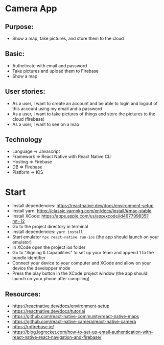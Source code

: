 # Camera App

## Purpose:

* Show a map, take pictures, and store them to the cloud

## Basic: 

* Autheticate with email and password
* Take pictures and upload them to Firebase
* Show a map


## User stories: 

* As a user, I want to create an account and be able to login and logout of this account using my email and a password
* As a user, I want to take pictures of things and store the pictures to the cloud (firebase)
* As a user, I want to see on a map

## Technology

* Language => Javascript 
* Framework => React Native with React Native CLI
* Hosting => Firebase 
* DB => Firebase 
* Platform => IOS

# Start
* Install dependencies: https://reactnative.dev/docs/environment-setup
* Install yarn: https://classic.yarnpkg.com/en/docs/install/#mac-stable
* Install XCode: https://apps.apple.com/us/app/xcode/id497799835?mt=12
* Go to the project directory in terminal
* Install dependencies: ```yarn install```
* Start emulator ```npx react-native run-ios``` (the app should launch on your emulator)
* In XCode open the project ios folder
* Go to "Signing & Capabilities" to set up your team and append 1 to the bundle identifier
* Connect your device to your computer and XCode and allow on your device the developper mode
* Press the play button in the XCode project window (the app should launch on your phone after compiling)


## Resources:

* https://reactnative.dev/docs/environment-setup
* https://reactnative.dev/docs/tutorial
* https://github.com/react-native-community/react-native-maps
* https://github.com/react-native-camera/react-native-camera
* https://rnfirebase.io/
* https://blog.logrocket.com/how-to-set-up-email-authentication-with-react-native-react-navigation-and-firebase/
